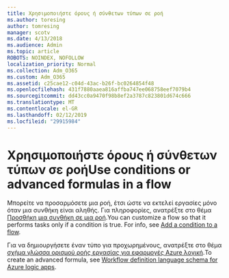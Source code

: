 ```yaml
---
title: Χρησιμοποιήστε όρους ή σύνθετων τύπων σε ροή
ms.author: toresing
author: tomresing
manager: scotv
ms.date: 4/13/2018
ms.audience: Admin
ms.topic: article
ROBOTS: NOINDEX, NOFOLLOW
localization_priority: Normal
ms.collection: Adm_O365
ms.custom: Adm_O365
ms.assetid: c25cae12-c04d-43ac-b26f-bc0264854f48
ms.openlocfilehash: 431f7880aaea816affba747ee068758eef7079b4
ms.sourcegitcommit: dd43cc0a9470f98b8ef2a3787c823801d674c666
ms.translationtype: MT
ms.contentlocale: el-GR
ms.lasthandoff: 02/12/2019
ms.locfileid: "29915984"
---
```

# <a name="use-conditions-or-advanced-formulas-in-a-flow"></a><span data-ttu-id="d8981-102">Χρησιμοποιήστε όρους ή σύνθετων τύπων σε ροή</span><span class="sxs-lookup"><span data-stu-id="d8981-102">Use conditions or advanced formulas in a flow</span></span>

<span data-ttu-id="d8981-p101">Μπορείτε να προσαρμόσετε μια ροή, έτσι ώστε να εκτελεί εργασίες μόνο όταν μια συνθήκη είναι αληθής. Για πληροφορίες, ανατρέξτε στο θέμα [Προσθήκη μια συνθήκη σε μια ροή](https://go.microsoft.com/fwlink/?linkid=872112).</span><span class="sxs-lookup"><span data-stu-id="d8981-p101">You can customize a flow so that it performs tasks only if a condition is true. For info, see [Add a condition to a flow](https://go.microsoft.com/fwlink/?linkid=872112).</span></span>
  
<span data-ttu-id="d8981-105">Για να δημιουργήσετε έναν τύπο για προχωρημένους, ανατρέξτε στο θέμα [σχήμα γλώσσα ορισμού ροής εργασίας για εφαρμογές Azure λογική](https://aka.ms/logicexpressions).</span><span class="sxs-lookup"><span data-stu-id="d8981-105">To create an advanced formula, see [Workflow definition language schema for Azure logic apps](https://aka.ms/logicexpressions).</span></span>
  

